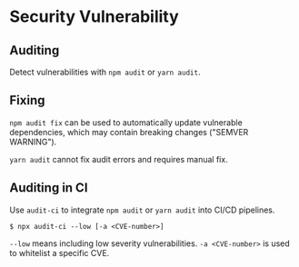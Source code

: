 # Security Vulnerability

## Auditing

Detect vulnerabilities with `npm audit` or `yarn audit`.

## Fixing

`npm audit fix` can be used to automatically update vulnerable dependencies, which may contain breaking changes ("SEMVER WARNING").

`yarn audit` cannot fix audit errors and requires manual fix.

## Auditing in CI

Use `audit-ci` to integrate `npm audit` or `yarn audit` into CI/CD pipelines.

```console
$ npx audit-ci --low [-a <CVE-number>]
```

`--low` means including low severity vulnerabilities. `-a <CVE-number>` is used to whitelist a specific CVE.
